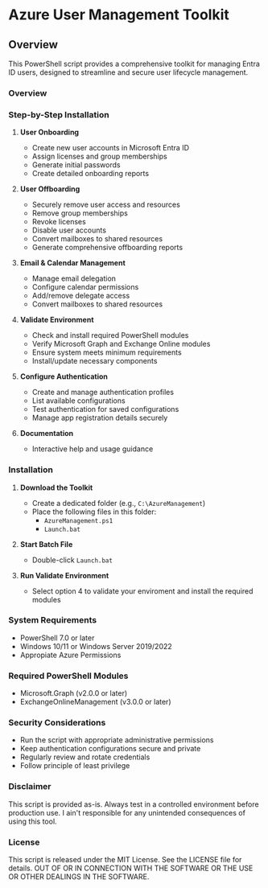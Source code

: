 # Azure User Management Toolkit

## Overview
This PowerShell script provides a comprehensive toolkit for managing Entra ID users, designed to streamline and secure user lifecycle management.

### Overview

### Step-by-Step Installation
1. **User Onboarding**
   - Create new user accounts in Microsoft Entra ID
   - Assign licenses and group memberships
   - Generate initial passwords
   - Create detailed onboarding reports


2. **User Offboarding**
   - Securely remove user access and resources
   - Remove group memberships
   - Revoke licenses
   - Disable user accounts
   - Convert mailboxes to shared resources
   - Generate comprehensive offboarding reports


3. **Email & Calendar Management**
   - Manage email delegation
   - Configure calendar permissions
   - Add/remove delegate access
   - Convert mailboxes to shared resources

4. **Validate Environment**
   - Check and install required PowerShell modules
   - Verify Microsoft Graph and Exchange Online modules
   - Ensure system meets minimum requirements
   - Install/update necessary components

5. **Configure Authentication**
   - Create and manage authentication profiles
   - List available configurations
   - Test authentication for saved configurations
   - Manage app registration details securely

6. **Documentation**
   - Interactive help and usage guidance

### Installation
1. **Download the Toolkit**
   - Create a dedicated folder (e.g., `C:\AzureManagement`)
   - Place the following files in this folder:
     - `AzureManagement.ps1`
     - `Launch.bat`
     
2. **Start Batch File**
     - Double-click `Launch.bat`

3. **Run Validate Environment**
     - Select option 4 to validate your enviroment and install the required modules

### System Requirements
- PowerShell 7.0 or later
- Windows 10/11 or Windows Server 2019/2022
- Appropiate Azure Permissions

### Required PowerShell Modules
- Microsoft.Graph (v2.0.0 or later)
- ExchangeOnlineManagement (v3.0.0 or later)

### Security Considerations
- Run the script with appropriate administrative permissions
- Keep authentication configurations secure and private
- Regularly review and rotate credentials
- Follow principle of least privilege

### Disclaimer
This script is provided as-is. Always test in a controlled environment before production use. 
I ain't responsible for any unintended consequences of using this tool.

### License
This script is released under the MIT License. See the LICENSE file for details.
OUT OF OR IN CONNECTION WITH THE SOFTWARE OR THE USE OR OTHER DEALINGS IN THE
SOFTWARE.
